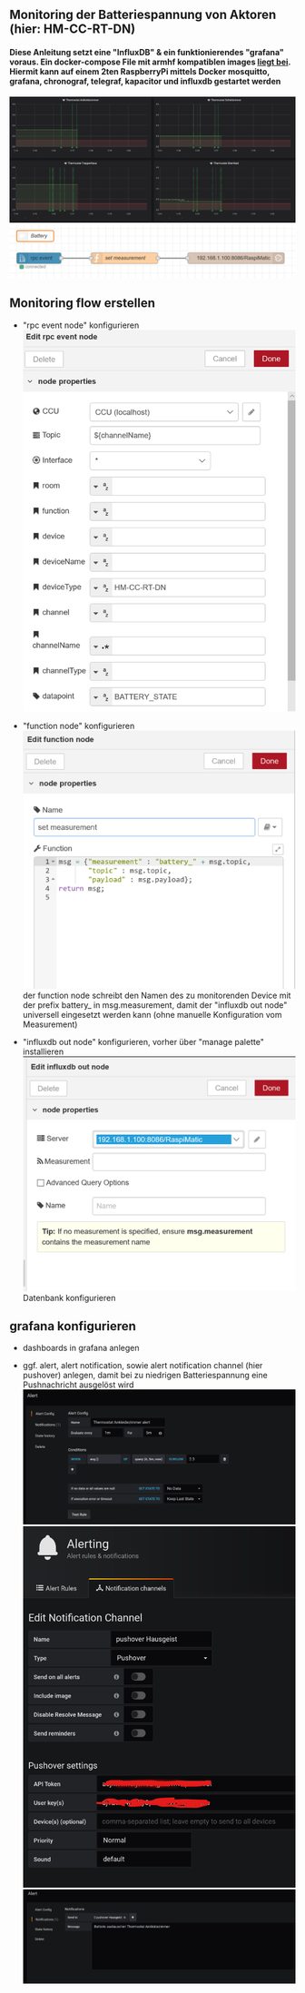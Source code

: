 ## Monitoring der Batteriespannung von Aktoren (hier: HM-CC-RT-DN)
#### Diese Anleitung setzt eine "InfluxDB" & ein funktionierendes "grafana" voraus. Ein docker-compose File mit armhf kompatiblen images [liegt bei](https://github.com/holgerimbery/redmatic_flows/raw/master/battery_monitoring/grafana_stack.yml). Hiermit kann auf einem 2ten RaspberryPi mittels Docker mosquitto, grafana, chronograf, telegraf, kapacitor und influxdb gestartet werden


![grafana](https://github.com/holgerimbery/redmatic_flows/raw/master/battery_monitoring/pictures/graphana_battery_heating.PNG)
![flow](https://github.com/holgerimbery/redmatic_flows/raw/master/battery_monitoring/pictures/flow_battery_heating.PNG)

## Monitoring flow erstellen
* "rpc event node" konfigurieren
![rpc_event_node](https://github.com/holgerimbery/redmatic_flows/raw/master/battery_monitoring/pictures/rpc_event_node_battery_heating.png)

* "function node" konfigurieren
![function_node](https://github.com/holgerimbery/redmatic_flows/raw/master/battery_monitoring/pictures/function_node_battery_heating.png)
der function node schreibt den Namen des zu monitorenden Device mit der prefix battery_ in msg.measurement, damit der "influxdb out node" universell eingesetzt werden kann (ohne manuelle Konfiguration vom Measurement)

* "influxdb out node" konfigurieren, vorher über "manage palette" installieren
![influxdb_out](https://github.com/holgerimbery/redmatic_flows/raw/master/battery_monitoring/pictures/influxdb_out_node_battery_heating.png)
Datenbank konfigurieren

## grafana konfigurieren
* dashboards in grafana anlegen

* ggf. alert, alert notification, sowie alert notification channel (hier pushover) anlegen, damit bei zu niedrigen Batteriespannung eine Pushnachricht ausgelöst wird
![alert](https://github.com/holgerimbery/redmatic_flows/raw/master/battery_monitoring/pictures/graphana_alert_battery_heating.png)
![alert_notification_channel](https://github.com/holgerimbery/redmatic_flows/raw/master/battery_monitoring/pictures/graphana_notification_channel.png)
![alert_nofification](https://github.com/holgerimbery/redmatic_flows/raw/master/battery_monitoring/pictures/graphana_alert_notification_battery_heating.png)
